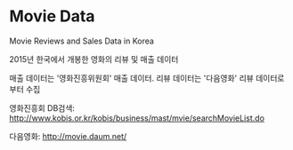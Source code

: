 # Movie Data
 Movie Reviews and Sales Data in Korea

2015년 한국에서 개봉한 영화의 리뷰 및 매출 데이터

매출 데이터는 '영화진흥위원회' 매출 데이터. 리뷰 데이터는 '다음영화' 리뷰 데이터로 부터 수집

영화진흥회 DB검색: http://www.kobis.or.kr/kobis/business/mast/mvie/searchMovieList.do

다음영화: http://movie.daum.net/
